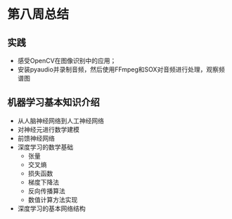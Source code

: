 # 第八周总结

## 实践

* 感受OpenCV在图像识别中的应用；
* 安装pyaudio并录制音频，然后使用FFmpeg和SOX对音频进行处理，观察频谱图

## 机器学习基本知识介绍

* 从人脑神经网络到人工神经网络
* 对神经元进行数学建模
* 前馈神经网络
* 深度学习的数学基础
  * 张量
  * 交叉熵
  * 损失函数
  * 梯度下降法
  * 反向传播算法
  * 数值计算方法实现
* 深度学习的基本网络结构

